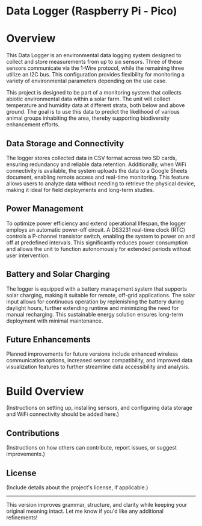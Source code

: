 
# Data Logger (Raspberry Pi - Pico)

# Overview

This Data Logger is an environmental data logging system designed to collect and store measurements from up to six sensors. Three of these sensors communicate via the 1-Wire protocol, while the remaining three utilize an I2C bus. This configuration provides flexibility for monitoring a variety of environmental parameters depending on the use case.

This project is designed to be part of a monitoring system that collects abiotic environmental data within a solar farm. The unit will collect temperature and humidity data at different strata, both below and above ground. The goal is to use this data to predict the likelihood of various animal groups inhabiting the area, thereby supporting biodiversity enhancement efforts.

## Data Storage and Connectivity

The logger stores collected data in CSV format across two SD cards, ensuring redundancy and reliable data retention. Additionally, when WiFi connectivity is available, the system uploads the data to a Google Sheets document, enabling remote access and real-time monitoring. This feature allows users to analyze data without needing to retrieve the physical device, making it ideal for field deployments and long-term studies.

## Power Management

To optimize power efficiency and extend operational lifespan, the logger employs an automatic power-off circuit. A DS3231 real-time clock (RTC) controls a P-channel transistor switch, enabling the system to power on and off at predefined intervals. This significantly reduces power consumption and allows the unit to function autonomously for extended periods without user intervention.

## Battery and Solar Charging

The logger is equipped with a battery management system that supports solar charging, making it suitable for remote, off-grid applications. The solar input allows for continuous operation by replenishing the battery during daylight hours, further extending runtime and minimizing the need for manual recharging. This sustainable energy solution ensures long-term deployment with minimal maintenance.

## Future Enhancements

Planned improvements for future versions include enhanced wireless communication options, increased sensor compatibility, and improved data visualization features to further streamline data accessibility and analysis.

# Build Overview

(Instructions on setting up, installing sensors, and configuring data storage and WiFi connectivity should be added here.)

## Contributions

(Instructions on how others can contribute, report issues, or suggest improvements.)

## License

(Include details about the project's license, if applicable.)

---

This version improves grammar, structure, and clarity while keeping your original meaning intact. Let me know if you'd like any additional refinements!
